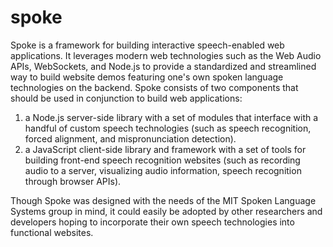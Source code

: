 # spoke
Spoke is a framework for building interactive speech-enabled web applications. It leverages modern web technologies such as the Web Audio APIs, WebSockets, and Node.js to provide a standardized and streamlined way to build website demos featuring one's own spoken language technologies on the backend. Spoke consists of two components that should be used in conjunction to build web applications:

1. a Node.js server-side library with a set of modules that interface with a handful of custom speech technologies (such as speech recognition, forced alignment, and mispronunciation detection). 
2. a JavaScript client-side library and framework with a set of tools for building front-end speech recognition websites (such as recording audio to a server, visualizing audio information, speech recognition through browser APIs).

Though Spoke was designed with the needs of the MIT Spoken Language Systems group in mind, it could easily be adopted by other researchers and developers hoping to incorporate their own speech technologies into functional websites.
